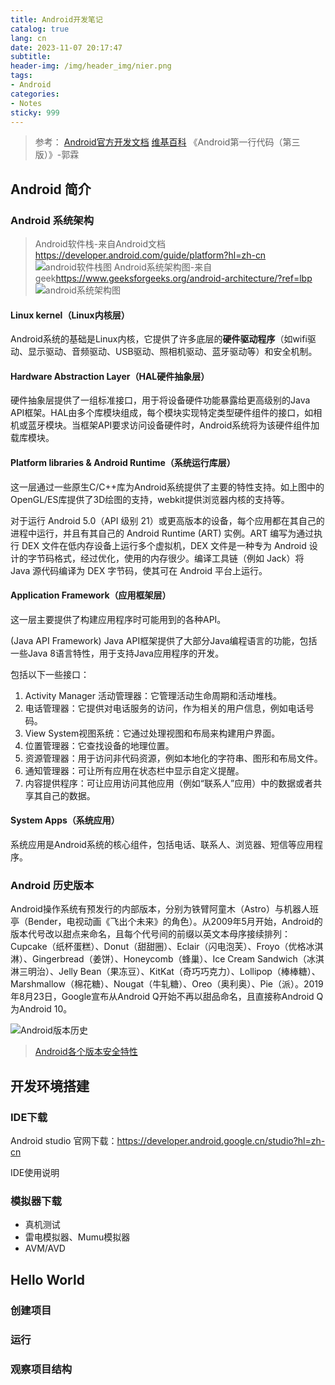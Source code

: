 ```yaml
---
title: Android开发笔记
catalog: true
lang: cn
date: 2023-11-07 20:17:47
subtitle:
header-img: /img/header_img/nier.png
tags:
- Android
categories:
- Notes
sticky: 999
---
```


> 参考：
> [Android官方开发文档](https://developer.android.com/develop?hl=zh-cn)
> [维基百科](https://zh.wikipedia.org/wiki/)
> 《Android第一行代码（第三版）》-郭霖


## Android 简介

### Android 系统架构

> Android软件栈-来自Android文档<https://developer.android.com/guide/platform?hl=zh-cn>
> ![android软件栈图](The-Android-software-stack.png)
> Android系统架构图-来自geek<https://www.geeksforgeeks.org/android-architecture/?ref=lbp>
> ![android系统架构图](architecture.jpg)

#### Linux kernel（Linux内核层）

Android系统的基础是Linux内核，它提供了许多底层的**硬件驱动程序**（如wifi驱动、显示驱动、音频驱动、USB驱动、照相机驱动、蓝牙驱动等）和安全机制。

#### Hardware Abstraction Layer（HAL硬件抽象层）

硬件抽象层提供了一组标准接口，用于将设备硬件功能暴露给更高级别的Java API框架。HAL由多个库模块组成，每个模块实现特定类型硬件组件的接口，如相机或蓝牙模块。当框架API要求访问设备硬件时，Android系统将为该硬件组件加载库模块。

####  Platform libraries & Android Runtime（系统运行库层）

这一层通过一些原生C/C++库为Android系统提供了主要的特性支持。如上图中的OpenGL/ES库提供了3D绘图的支持，webkit提供浏览器内核的支持等。

对于运行 Android 5.0（API 级别 21）或更高版本的设备，每个应用都在其自己的进程中运行，并且有其自己的 Android Runtime (ART) 实例。ART 编写为通过执行 DEX 文件在低内存设备上运行多个虚拟机，DEX 文件是一种专为 Android 设计的字节码格式，经过优化，使用的内存很少。编译工具链（例如 Jack）将 Java 源代码编译为 DEX 字节码，使其可在 Android 平台上运行。

#### Application Framework（应用框架层）

这一层主要提供了构建应用程序时可能用到的各种API。

(Java API Framework)
Java API框架提供了大部分Java编程语言的功能，包括一些Java 8语言特性，用于支持Java应用程序的开发。

包括以下一些接口：
1. Activity Manager 活动管理器：它管理活动生命周期和活动堆栈。
2. 电话管理器：它提供对电话服务的访问，作为相关的用户信息，例如电话号码。
3. View System视图系统：它通过处理视图和布局来构建用户界面。
4. 位置管理器：它查找设备的地理位置。
5. 资源管理器：用于访问非代码资源，例如本地化的字符串、图形和布局文件。
6. 通知管理器：可让所有应用在状态栏中显示自定义提醒。
7. 内容提供程序：可让应用访问其他应用（例如“联系人”应用）中的数据或者共享其自己的数据。

#### System Apps（系统应用）

系统应用是Android系统的核心组件，包括电话、联系人、浏览器、短信等应用程序。

### Android 历史版本

Android操作系统有预发行的内部版本，分别为铁臂阿童木（Astro）与机器人班亭（Bender，电视动画《飞出个未来》的角色）。从2009年5月开始，Android的版本代号改以甜点来命名，且每个代号间的前缀以英文本母序接续排列：Cupcake（纸杯蛋糕）、Donut（甜甜圈）、Eclair（闪电泡芙）、Froyo（优格冰淇淋）、Gingerbread（姜饼）、Honeycomb（蜂巢）、Ice Cream Sandwich（冰淇淋三明治）、Jelly Bean（果冻豆）、KitKat（奇巧巧克力）、Lollipop（棒棒糖）、Marshmallow（棉花糖）、Nougat（牛轧糖）、Oreo（奥利奥）、Pie（派）。2019年8月23日，Google宣布从Android Q开始不再以甜品命名，且直接称Android Q为Android 10。

![Android版本历史](Android版本.png)

> [Android各个版本安全特性](https://blog.csdn.net/m0_38036918/article/details/124726889)


## 开发环境搭建

### IDE下载

Android studio 官网下载：<https://developer.android.google.cn/studio?hl=zh-cn>

IDE使用说明

### 模拟器下载

+ 真机测试
+ 雷电模拟器、Mumu模拟器
+ AVM/AVD

## Hello World

### 创建项目

### 运行

### 观察项目结构
